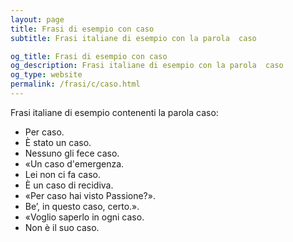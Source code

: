 ```yaml
---
layout: page
title: Frasi di esempio con caso 
subtitle: Frasi italiane di esempio con la parola  caso

og_title: Frasi di esempio con caso 
og_description: Frasi italiane di esempio con la parola  caso
og_type: website
permalink: /frasi/c/caso.html
---
```


Frasi italiane di esempio contenenti la parola caso:


- Per caso.
- È stato un caso.
- Nessuno gli fece caso.
- «Un caso d'emergenza.
- Lei non ci fa caso.
- È un caso di recidiva.
- «Per caso hai visto Passione?».
- Be’, in questo caso, certo.».
- «Voglio saperlo in ogni caso.
- Non è il suo caso.
